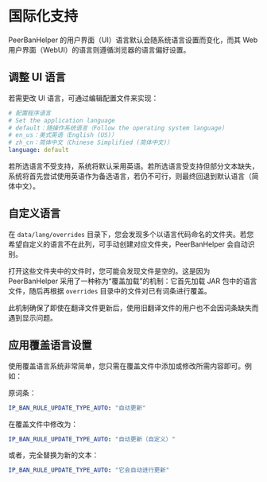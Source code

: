 # 国际化支持

PeerBanHelper 的用户界面（UI）语言默认会随系统语言设置而变化，而其 Web 用户界面（WebUI）的语言则遵循浏览器的语言偏好设置。

## 调整 UI 语言

若需更改 UI 语言，可通过编辑配置文件来实现：

```yaml
# 配置程序语言
# Set the application language
# default：随操作系统语言（Follow the operating system language）
# en_us：美式英语（English (US)）
# zh_cn：简体中文（Chinese Simplified (简体中文)）
language: default
```

若所选语言不受支持，系统将默认采用英语。若所选语言受支持但部分文本缺失，系统将首先尝试使用英语作为备选语言，若仍不可行，则最终回退到默认语言（简体中文）。

## 自定义语言

在 `data/lang/overrides` 目录下，您会发现多个以语言代码命名的文件夹。若您希望自定义的语言不在此列，可手动创建对应文件夹，PeerBanHelper 会自动识别。

打开这些文件夹中的文件时，您可能会发现文件是空的。这是因为 PeerBanHelper 采用了一种称为“覆盖加载”的机制：它首先加载 JAR 包中的语言文件，随后再根据 `overrides` 目录中的文件对已有词条进行覆盖。

此机制确保了即使在翻译文件更新后，使用旧翻译文件的用户也不会因词条缺失而遇到显示问题。

## 应用覆盖语言设置

使用覆盖语言系统非常简单，您只需在覆盖文件中添加或修改所需内容即可。例如：

原词条：

```yaml
IP_BAN_RULE_UPDATE_TYPE_AUTO: "自动更新"
```

在覆盖文件中修改为：

```yaml
IP_BAN_RULE_UPDATE_TYPE_AUTO: "自动更新（自定义）"
```

或者，完全替换为新的文本：

```yaml
IP_BAN_RULE_UPDATE_TYPE_AUTO: "它会自动进行更新"
```